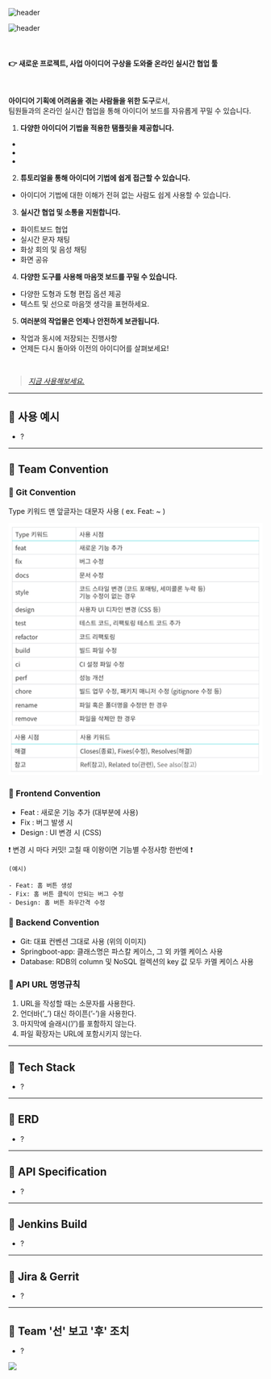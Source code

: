 ![header](https://capsule-render.vercel.app/api?type=venom&color=timeAuto&height=200&section=header&text=💡%20Get%20iDEA&fontSize=70&animation=twinkling&fontAlign=50)

![header](https://capsule-render.vercel.app/api?type=rect&color=auto&height=100&section=header&text=혁신의%20시작을%20여는%20문&fontSize=30&animation=fadeIn&fontAlign=70)

<br>

#### 👉 **새로운 프로젝트, 사업 아이디어 구상을 도와줄 온라인 실시간 협업 툴**

<br>

**아이디어 기획에 어려움을 겪는 사람들을 위한 도구**로서, <br>
팀원들과의 온라인 실시간 협업을 통해 아이디어 보드를 자유롭게 꾸밀 수 있습니다.

1. **다양한 아이디어 기법을 적용한 탬플릿을 제공합니다.**
- 
-
-

2. **튜토리얼을 통해 아이디어 기법에 쉽게 접근할 수 있습니다.**
- 아이디어 기법에 대한 이해가 전혀 없는 사람도 쉽게 사용할 수 있습니다.

3. **실시간 협업 및 소통을 지원합니다.**
- 화이트보드 협업
- 실시간 문자 채팅
- 화상 회의 및 음성 채팅
- 화면 공유

4. **다양한 도구를 사용해 마음껏 보드를 꾸밀 수 있습니다.**
- 다양한 도형과 도형 편집 옵션 제공
- 텍스트 및 선으로 마음껏 생각을 표현하세요.

5. **여러분의 작업물은 언제나 안전하게 보관됩니다.**
- 작업과 동시에 저장되는 진행사항
- 언제든 다시 돌아와 이전의 아이디어를 살펴보세요!

<br>

> [_지금 사용해보세요._](https://i10b104.p.ssafy.io)

***

## 📌 사용 예시

- ?

***

## 📌 Team Convention

### 🔷 Git Convention

Type 키워드 맨 앞글자는 대문자 사용  ( ex. Feat: ~ )

![img.png](img.png)

### 🔷 Frontend Convention

- Feat : 새로운 기능 추가 (대부분에 사용)
- Fix : 버그 발생 시
- Design : UI 변경 시 (CSS)

❗ 변경 시 마다 커밋! 고칠 때 이왕이면 기능별 수정사항 한번에 ❗

```
(예시)

- Feat: 홈 버튼 생성
- Fix: 홈 버튼 클릭이 안되는 버그 수정
- Design: 홈 버튼 좌우간격 수정
```

### 🔷 Backend Convention

- Git: 대표 컨벤션 그대로 사용 (위의 이미지)
- Springboot-app: 클래스명은 파스칼 케이스, 그 외 카멜 케이스 사용
- Database: RDB의 column 및 NoSQL 컬렉션의 key 값 모두 카멜 케이스 사용

### 🔷 API URL 명명규칙

1. URL을 작성할 때는 소문자를 사용한다.
2. 언더바(’_’) 대신 하이픈(’-’)을 사용한다.
3. 마지막에 슬래시(’/’)를 포함하지 않는다.
4. 파일 확장자는 URL에 포함시키지 않는다.

***

## 📌 Tech Stack

- ?

***

## 📌 ERD

- ?

***

## 📌 API Specification

- ?

***

## 📌 Jenkins Build

- ?

***

## 📌 Jira & Gerrit

- ?

***

## 📌 Team '선' 보고 '후' 조치

- ?

![](https://capsule-render.vercel.app/api?type=waving&color=auto&height=300&section=footer)
